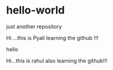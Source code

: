 # hello-world
just another repository

Hi ...this is Pyali learning the github !!! 

hello

Hi...this is rahul also learning the github!!!